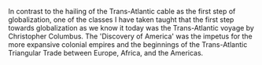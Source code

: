 In contrast to the hailing of the Trans-Atlantic cable as the first step of globalization, one of the classes I have taken taught that the first step towards globalization as we know it today was the Trans-Atlantic voyage by Christopher Columbus. The 'Discovery of America' was the impetus for the more expansive colonial empires and the beginnings of the Trans-Atlantic Triangular Trade between Europe, Africa, and the Americas.